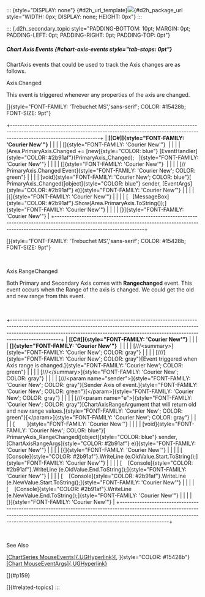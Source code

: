 ::: {style="DISPLAY: none"}
[](ms-xhelp:///?Id=d2h_url_template){#d2h_url_template}![](!package_url!){#d2h_package_url style="WIDTH: 0px; DISPLAY: none; HEIGHT: 0px"}
:::

::: {.d2h_secondary_topic style="PADDING-BOTTOM: 10pt; MARGIN: 0pt; PADDING-LEFT: 0pt; PADDING-RIGHT: 0pt; PADDING-TOP: 0pt"}
##### Chart Axis Events {#chart-axis-events style="tab-stops: 0pt"}

ChartAxis events that could be used to track the Axis changes are as follows.

Axis.Changed

This event is triggered whenever any properties of the axis are changed.

[]{style="FONT-FAMILY: 'Trebuchet MS','sans-serif'; COLOR: #15428b; FONT-SIZE: 9pt"} 

+------------------------------------------------------------------------------------------------------------------------------------------------------------------------------------------------+
| **[\[C#\]]{style="FONT-FAMILY: 'Courier New'"}**                                                                                                                                               |
|                                                                                                                                                                                                |
| []{style="FONT-FAMILY: 'Courier New'"}                                                                                                                                                         |
|                                                                                                                                                                                                |
| [Area.PrimaryAxis.Changed += [new]{style="COLOR: blue"} [EventHandler]{style="COLOR: #2b91af"}(PrimaryAxis_Changed);   ]{style="FONT-FAMILY: 'Courier New'"}                                   |
|                                                                                                                                                                                                |
| []{style="FONT-FAMILY: 'Courier New'"}                                                                                                                                                         |
|                                                                                                                                                                                                |
| [// PrimaryAxis.Changed Event]{style="FONT-FAMILY: 'Courier New'; COLOR: green"}                                                                                                               |
|                                                                                                                                                                                                |
| [void]{style="FONT-FAMILY: 'Courier New'; COLOR: blue"}[ PrimaryAxis_Changed([object]{style="COLOR: blue"} sender, [EventArgs]{style="COLOR: #2b91af"} e)]{style="FONT-FAMILY: 'Courier New'"} |
|                                                                                                                                                                                                |
| [{]{style="FONT-FAMILY: 'Courier New'"}                                                                                                                                                        |
|                                                                                                                                                                                                |
| [   [MessageBox]{style="COLOR: #2b91af"}.Show(Area.PrimaryAxis.ToString());]{style="FONT-FAMILY: 'Courier New'"}                                                                               |
|                                                                                                                                                                                                |
| [}]{style="FONT-FAMILY: 'Courier New'"}                                                                                                                                                        |
+------------------------------------------------------------------------------------------------------------------------------------------------------------------------------------------------+

[]{style="FONT-FAMILY: 'Trebuchet MS','sans-serif'; COLOR: #15428b; FONT-SIZE: 9pt"} 

 

Axis.RangeChanged

Both Primary and Secondary Axis comes with **Rangechanged** event. This event occurs when the Range of the axis is changed. We could get the old and new range from this event.

 

+--------------------------------------------------------------------------------------------------------------------------------------------------------------------------------------------------------------------------------------------------------------+
| **[\[C#\]]{style="FONT-FAMILY: 'Courier New'"}**                                                                                                                                                                                                             |
|                                                                                                                                                                                                                                                              |
| **[]{style="FONT-FAMILY: 'Courier New'"}**                                                                                                                                                                                                                   |
|                                                                                                                                                                                                                                                              |
| [///\<summary\>]{style="FONT-FAMILY: 'Courier New'; COLOR: gray"}                                                                                                                                                                                            |
|                                                                                                                                                                                                                                                              |
| [///]{style="FONT-FAMILY: 'Courier New'; COLOR: gray"}[Event triggered when Axis range is changed.]{style="FONT-FAMILY: 'Courier New'; COLOR: green"}                                                                                                        |
|                                                                                                                                                                                                                                                              |
| [///\</summary\>]{style="FONT-FAMILY: 'Courier New'; COLOR: gray"}                                                                                                                                                                                           |
|                                                                                                                                                                                                                                                              |
| [///\<param name=\"sender\"\>]{style="FONT-FAMILY: 'Courier New'; COLOR: gray"}[Sender Axis of event.]{style="FONT-FAMILY: 'Courier New'; COLOR: green"}[\</param\>]{style="FONT-FAMILY: 'Courier New'; COLOR: gray"}                                        |
|                                                                                                                                                                                                                                                              |
| [///\<param name=\"e\"\>]{style="FONT-FAMILY: 'Courier New'; COLOR: gray"}[ChartAxisRangeArgument that will return old and new range values.]{style="FONT-FAMILY: 'Courier New'; COLOR: green"}[\</param\>]{style="FONT-FAMILY: 'Courier New'; COLOR: gray"} |
|                                                                                                                                                                                                                                                              |
| [        ]{style="FONT-FAMILY: 'Courier New'"}                                                                                                                                                                                                               |
|                                                                                                                                                                                                                                                              |
| [void]{style="FONT-FAMILY: 'Courier New'; COLOR: blue"}[ PrimaryAxis_RangeChanged([object]{style="COLOR: blue"} sender, [ChartAxisRangeArgs]{style="COLOR: #2b91af"} e)]{style="FONT-FAMILY: 'Courier New'"}                                                 |
|                                                                                                                                                                                                                                                              |
| [{]{style="FONT-FAMILY: 'Courier New'"}                                                                                                                                                                                                                      |
|                                                                                                                                                                                                                                                              |
| [    [Console]{style="COLOR: #2b91af"}.WriteLine (e.OldValue.Start.ToString();]{style="FONT-FAMILY: 'Courier New'"}                                                                                                                                          |
|                                                                                                                                                                                                                                                              |
| [    [Console]{style="COLOR: #2b91af"}.WriteLine (e.OldValue.End.ToString();]{style="FONT-FAMILY: 'Courier New'"}                                                                                                                                            |
|                                                                                                                                                                                                                                                              |
| [    [Console]{style="COLOR: #2b91af"}.WriteLine (e.NewValue.Start.ToString();]{style="FONT-FAMILY: 'Courier New'"}                                                                                                                                          |
|                                                                                                                                                                                                                                                              |
| [    [Console]{style="COLOR: #2b91af"}.WriteLine (e.NewValue.End.ToString();]{style="FONT-FAMILY: 'Courier New'"}                                                                                                                                            |
|                                                                                                                                                                                                                                                              |
| [}]{style="FONT-FAMILY: 'Courier New'"}                                                                                                                                                                                                                      |
+--------------------------------------------------------------------------------------------------------------------------------------------------------------------------------------------------------------------------------------------------------------+

 

See Also

[[ChartSeries MouseEvents]{.UGHyperlink}](ms-xhelp:///?Id=a61c5b27-730a-4df4-890a-fe72ccbbadd8)[, ]{style="COLOR: #15428b"}[[Chart MouseEventArgs]{.UGHyperlink}](ms-xhelp:///?Id=a61c5b27-730a-4df4-890a-fe72ccbbadd8)

[]{#p159} 

[]{#related-topics}
:::
